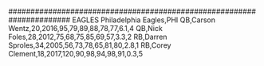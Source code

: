 ######################################################################  EAGLES
Philadelphia Eagles,PHI
QB,Carson Wentz,20,2016,95,79,89,88,78,77,6.1,4
QB,Nick Foles,28,2012,75,68,75,85,69,57,3.3,2
RB,Darren Sproles,34,2005,56,73,78,65,81,80,2.8,1
RB,Corey Clement,18,2017,120,90,98,94,98,91,0.3,5
